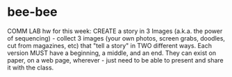 # bee-bee

COMM LAB hw for this week: CREATE a story in 3 Images (a.k.a. the power of sequencing) - collect 3 images (your own photos, screen grabs, doodles, cut from magazines, etc) that "tell a story" in TWO different ways. Each version MUST have a beginning, a middle, and an end. They can exist on paper, on a web page, wherever - just need to be able to present and share it with the class.
